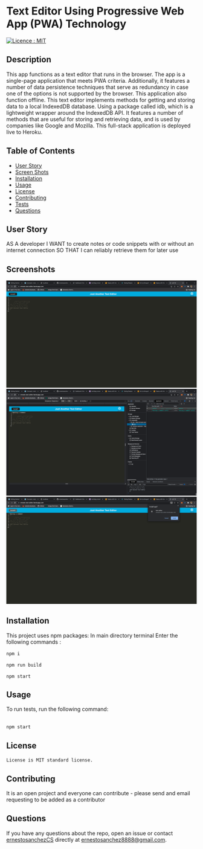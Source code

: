 # Text Editor Using Progressive Web App (PWA) Technology

[![Licence : MIT](https://img.shields.io/badge/Licence-MIT-blue.svg)](https://opensource.org/licences/MIT)

## Description

This app functions as a text editor that runs in the browser. The app is a single-page application that meets PWA criteria. Additionally, it features a number of data persistence techniques that serve as redundancy in case one of the options is not supported by the browser. This application also function offline.
This text editor implements methods for getting and storing data to a local IndexedDB database. Using a package called idb, which is a lightweight wrapper around the IndexedDB API. It features a number of methods that are useful for storing and retrieving data, and is used by companies like Google and Mozilla.
This full-stack application is deployed live to Heroku.

## Table of Contents

-   [User Story](#userstory)
-   [Screen Shots](#screenshots)
-   [Installation](#installation)
-   [Usage](#usage)
-   [License](#license)
-   [Contributing](#contributing)
-   [Tests](#tests)
-   [Questions](#questions)

## User Story

AS A developer
I WANT to create notes or code snippets with or without an internet connection
SO THAT I can reliably retrieve them for later use

## Screenshots

![Screen Shot](./Assets/images/imgone.png)
![Screen Shot](./Assets/images/imgtwo.png)
![Screen Shot](./Assets/images/imgthree.png)

## Installation

This project uses npm packages:
In main directory terminal Enter the following commands :

```
npm i
```

```
npm run build
```

```
npm start
```

## Usage

To run tests, run the following command:

```

npm start

```

## License

    License is MIT standard license.

## Contributing

It is an open project and everyone can contribute - please send and email requesting to be added as a contributor

## Questions

If you have any questions about the repo, open an issue or contact [ernestosanchezCS](https://github.com/ernestosanchezCS/) directly at ernestosanchez8888@gmail.com.
